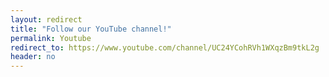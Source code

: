 ```yaml
---
layout: redirect
title: "Follow our YouTube channel!"
permalink: Youtube
redirect_to: https://www.youtube.com/channel/UC24YCohRVh1WXqzBm9tkL2g
header: no
---
```

